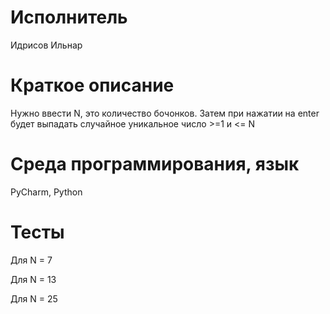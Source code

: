 # Исполнитель
Идрисов Ильнар

# Краткое описание
Нужно ввести N, это количество бочонков. Затем при нажатии на enter будет выпадать случайное уникальное число >=1 и <= N

# Среда программирования, язык
PyCharm, Python

# Тесты
Для N = 7

Для N = 13

Для N = 25
